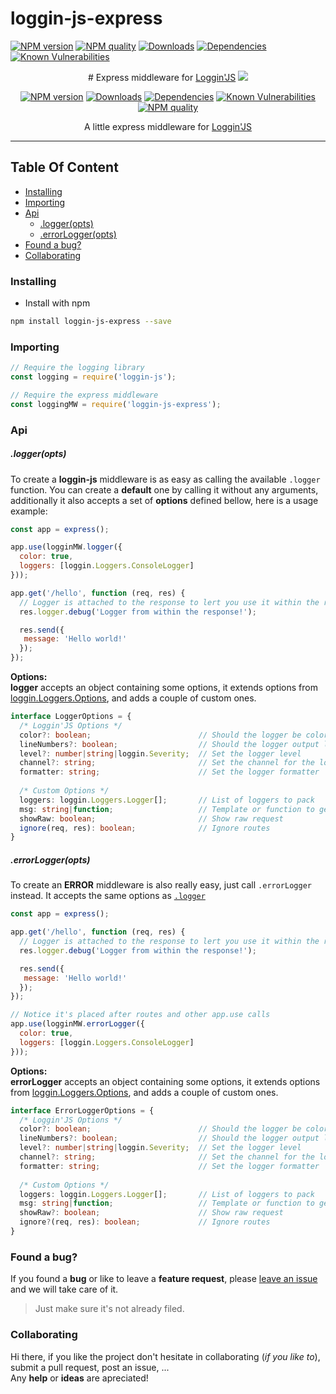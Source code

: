 # loggin-js-express <!-- omit in toc -->

[![NPM version][npm-image]][npm-url]
[![NPM quality][code-quality-badge]][code-quality-link]
[![Downloads][downloads-badge]][downloads-link]
[![Dependencies][dependencies-badge]][dependencies-link]
[![Known Vulnerabilities][vulnerabilities-badge]][vulnerabilities-link]

<!-- Links -->
[npm-image]: https://img.shields.io/npm/v/loggin-js-express.svg?style=flat-square
[npm-url]: https://npmjs.org/package/loggin-js-express

[travis-image]: https://img.shields.io/travis/nombrekeff/loggin-js-express.svg?style=flat-square
[travis-url]: https://travis-ci.org/nombrekeff/loggin-js-express

[code-quality-badge]: http://npm.packagequality.com/shield/loggin-js-express.svg?style=flat-square
[code-quality-link]: https://packagequality.com/#?package=loggin-js-express

[downloads-badge]: https://img.shields.io/npm/dt/loggin-js-express.svg?style=flat-square
[downloads-link]: https://www.npmjs.com/package/loggin-js-express

[dependencies-badge]: https://img.shields.io/david/nombrekeff/loggin-js-express.svg?style=flat-square
[dependencies-link]: https://david-dm.org/nombrekeff/loggin-js-express?view=tree

[vulnerabilities-badge]: https://snyk.io/test/npm/loggin-js-express/badge.svg?style=flat-square
[vulnerabilities-link]: https://snyk.io/test/npm/loggin-js-express

<div align="center">

# Express middleware for [Loggin'JS](https://github.com/loggin-js/loggin-js) ![](https://img.shields.io/badge/PRs-welcome-green.svg) <!-- omit in toc -->

[![NPM version][npm-image]][npm-url]
[![Downloads][downloads-badge]][downloads-link]
[![Dependencies][dependencies-badge]][dependencies-link]
[![Known Vulnerabilities][vulnerabilities-badge]][vulnerabilities-link]  
[![NPM quality][code-quality-badge]][code-quality-link]  
  
<p>
A little express middleware for <a href="https://github.com/loggin-js/loggin-js">Loggin'JS<a>
</p>
</div>

****

## Table Of Content <!-- omit in toc -->
- [Installing](#installing)
- [Importing](#importing)
- [Api](#api)
    - [.logger(opts)](#loggeropts)
    - [.errorLogger(opts)](#errorloggeropts)
- [Found a bug?](#found-a-bug)
- [Collaborating](#collaborating)

### Installing
* Install with npm
```bash
npm install loggin-js-express --save
```

### Importing
```javascript
// Require the logging library
const logging = require('loggin-js');

// Require the express middleware
const loggingMW = require('loggin-js-express');
```


### Api
##### .logger(opts)
To create a **loggin-js** middleware is as easy as calling the available `.logger` function. You can create a **default** one by calling it without any arguments, additionally it also accepts a set of **options** defined bellow, here is a usage example:
```js
const app = express();

app.use(logginMW.logger({
  color: true,
  loggers: [loggin.Loggers.ConsoleLogger]
}));

app.get('/hello', function (req, res) {
  // Logger is attached to the response to lert you use it within the routes
  res.logger.debug('Logger from within the response!');

  res.send({
   message: 'Hello world!'
  });
});
```
**Options:**  
**logger** accepts an object containing some options, it extends options from [loggin.Loggers.Options](https://github.com/nombrekeff/loggin-js/wiki/Logger#loggingloggerslogger), and adds a couple of custom ones. 

```ts
interface LoggerOptions = {
  /* Loggin'JS Options */
  color?: boolean;                        // Should the logger be colored
  lineNumbers?: boolean;                  // Should the logger output line numbers
  level?: number|string|loggin.Severity;  // Set the logger level
  channel?: string;                       // Set the channel for the logger, defaults to filename
  formatter: string;                      // Set the logger formatter
  
  /* Custom Options */
  loggers: loggin.Loggers.Logger[];       // List of loggers to pack
  msg: string|function;                   // Template or function to get the log message
  showRaw: boolean;                       // Show raw request
  ignore(req, res): boolean;              // Ignore routes
}
```

##### .errorLogger(opts)
To create an **ERROR** middleware is also really easy, just call `.errorLogger` instead. It accepts the same options as [`.logger`](#logger)
```js
const app = express();

app.get('/hello', function (req, res) {
  // Logger is attached to the response to lert you use it within the routes
  res.logger.debug('Logger from within the response!');

  res.send({
   message: 'Hello world!'
  });
});

// Notice it's placed after routes and other app.use calls
app.use(logginMW.errorLogger({
  color: true,
  loggers: [loggin.Loggers.ConsoleLogger]
}));
```
**Options:**  
**errorLogger** accepts an object containing some options, it extends options from [loggin.Loggers.Options](https://github.com/nombrekeff/loggin-js/wiki/Logger#loggingloggerslogger), and adds a couple of custom ones. 

```ts
interface ErrorLoggerOptions = {
  /* Loggin'JS Options */
  color?: boolean;                        // Should the logger be colored
  lineNumbers?: boolean;                  // Should the logger output line numbers
  level?: number|string|loggin.Severity;  // Set the logger level
  channel?: string;                       // Set the channel for the logger, defaults to filename
  formatter: string;                      // Set the logger formatter
  
  /* Custom Options */
  loggers: loggin.Loggers.Logger[];       // List of loggers to pack
  msg: string|function;                   // Template or function to get the log message
  showRaw?: boolean;                      // Show raw request
  ignore?(req, res): boolean;             // Ignore routes
}
```

### Found a bug?
If you found a **bug** or like to leave a **feature request**, please [leave an issue](https://github.com/nombrekeff/loggin-js-express/issues/new/choose) and we will take care of it.
> Just make sure it's not already filed.


### Collaborating
Hi there, if you like the project don't hesitate in collaborating (_if you like to_), submit a pull request, post an issue, ...   
Any **help** or **ideas** are apreciated!
